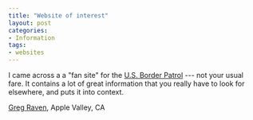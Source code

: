 ```yaml
---
title: "Website of interest"
layout: post
categories:
- Information
tags:
- websites
---
```


I came across a a "fan site" for the [U.S. Border Patrol](https://www.usborderpatrol.com/) --- not your usual fare. It contains a lot of great information that you really have to look for elsewhere, and puts it into context.

[Greg Raven](https://www.gregraven.org/), Apple Valley, CA